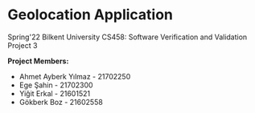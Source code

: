 # Geolocation Application
Spring'22 Bilkent University CS458: Software Verification and Validation Project 3

**Project Members:**
  - Ahmet Ayberk Yılmaz - 21702250
  - Ege Şahin - 21702300
  - Yiğit Erkal - 21601521
  - Gökberk Boz - 21602558
